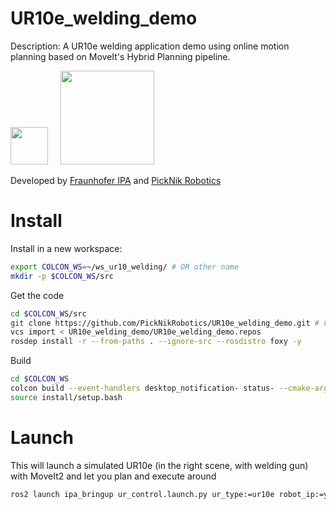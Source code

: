 # UR10e_welding_demo

Description: A UR10e welding application demo using online motion planning based on MoveIt's Hybrid Planning pipeline.

<img src="https://avatars.githubusercontent.com/u/155854?s=200&v=4" width="60"> &nbsp;&nbsp;&nbsp;&nbsp;<img src="https://picknik.ai/assets/images/logo.jpg" width="150">

Developed by [Fraunhofer IPA](https://www.ipa.fraunhofer.de/) and [PickNik Robotics](http://picknik.ai/)

# Install

Install in a new workspace:
```sh
export COLCON_WS=~/ws_ur10_welding/ # OR other name
mkdir -p $COLCON_WS/src
```

Get the code
```sh
cd $COLCON_WS/src
git clone https://github.com/PickNikRobotics/UR10e_welding_demo.git # Can get specific branch
vcs import < UR10e_welding_demo/UR10e_welding_demo.repos
rosdep install -r --from-paths . --ignore-src --rosdistro foxy -y
```

Build
```sh
cd $COLCON_WS
colcon build --event-handlers desktop_notification- status- --cmake-args -DCMAKE_BUILD_TYPE=Release
source install/setup.bash
```

# Launch
This will launch a simulated UR10e (in the right scene, with welding gun) with MoveIt2 and let you plan and execute around

```sh
ros2 launch ipa_bringup ur_control.launch.py ur_type:=ur10e robot_ip:=yyy.yyy.yyy.yyy use_fake_hardware:=true launch_rviz:=true
```
